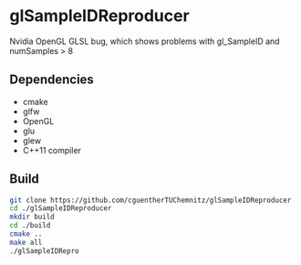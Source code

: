 # glSampleIDReproducer
Nvidia OpenGL GLSL bug, which shows problems with gl_SampleID and numSamples > 8

## Dependencies
- cmake
- glfw
- OpenGL
- glu
- glew
- C++11 compiler

## Build
```sh
git clone https://github.com/cguentherTUChemnitz/glSampleIDReproducer
cd ./glSampleIDReproducer
mkdir build
cd ./build
cmake ..
make all
./glSampleIDRepro
```
